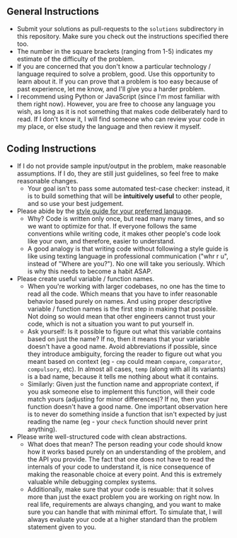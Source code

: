 ## General Instructions

- Submit your solutions as pull-requests to the `solutions` subdirectory in this repository. Make sure you check out the instructions specified there too.
- The number in the square brackets (ranging from 1-5) indicates my estimate of the difficulty of the problem.
- If you are concerned that you don't know a particular technology / language required to solve a problem, good. Use this opportunity to learn about it. If you can prove that a problem is too easy because of past experience, let me know, and I'll give you a harder problem.
- I recommend using Python or JavaScript (since I'm most familiar with them right now). However, you are free to choose any language you wish, as long as it is not something that makes code deliberately hard to read. If I don't know it, I will find someone who can review your code in my place, or else study the language and then review it myself.

## Coding Instructions

- If I do not provide sample input/output in the problem, make reasonable assumptions. If I do, they are still just guidelines, so feel free to make reasonable changes.
  - Your goal isn't to pass some automated test-case checker: instead, it is to build something that will be __intuitively useful__ to other people, and so use your best judgement.
- Please abide by the [style guide for your preferred language](https://google.github.io/styleguide/).
  - Why? Code is written only once, but read many many times, and so we want to optimize for that. If everyone follows the same conventions while writing code, it makes other people's code look like your own, and therefore, easier to understand.
  - A good analogy is that writing code without following a style guide is like using texting language in professional communication ("whr r u", instead of "Where are you?"). No one will take you seriously. Which is why this needs to become a habit ASAP.
- Please create useful variable / function names.
  - When you're working with larger codebases, no one has the time to read all the code. Which means that you have to infer reasonable behavior based purely on names. And using proper descriptive variable / function names is the first step in making that possible. Not doing so would mean that other engineers cannot trust your code, which is not a situation you want to put yourself in.
  - Ask yourself: Is it possible to figure out what this variable contains based on just the name? If no, then it means that your variable doesn't have a good name. Avoid abbreviations if possible, since they introduce ambiguity, forcing the reader to figure out what you meant based on context (eg - `cmp` could mean `compare`, `comparator`, `compulsory`, etc). In almost all cases, `temp` (along with all its variants) is a bad name, because it tells me nothing about what it contains.
  - Similarly: Given just the function name and appropriate context, if you ask someone else to implement this function, will their code match yours (adjusting for minor differences)? If no, then your function doesn't have a good name. One important observation here is to never do something inside a function that isn't expected by just reading the name (eg - your `check` function should never print anything).
- Please write well-structured code with clean abstractions.
  - What does that mean? The person reading your code should know how it works based purely on an understanding of the problem, and the API you provide. The fact that one does not have to read the internals of your code to understand it, is nice consequence of making the reasonable choice at every point. And this is extremely valuable while debugging complex systems.
  - Additionally, make sure that your code is resuable: that it solves more than just the exact problem you are working on right now. In real life, requirements are always changing, and you want to make sure you can handle that with minimal effort. To simulate that, I will always evaluate your code at a higher standard than the problem statement given to you.
